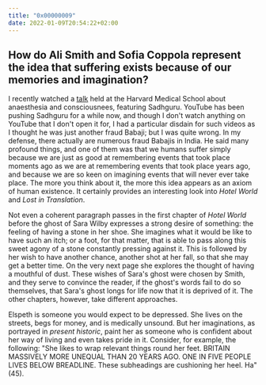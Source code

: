 ```yaml
---
title: "0x00000009"
date: 2022-01-09T20:54:22+02:00
---
```


## How do Ali Smith and Sofia Coppola represent the idea that suffering exists because of our memories and imagination?

I recently watched a [talk](https://youtube.com/watch?v=w7irEcQHChw) held at
the Harvard Medical School about anaesthesia and consciousnees, featuring
Sadhguru.  YouTube has been pushing Sadhguru for a while now, and though I
don't watch anything on YouTube that I don't open it for, I had a particular
disdain for such videos as I thought he was just another fraud Babaji; but I
was quite wrong.  In my defense, there actually are numerous fraud Babajis in
India.  He said many profound things, and one of them was that we humans suffer
simply because we are just as good at remembering events that took place
moments ago as we are at remembering events that took place years ago, and
because we are so keen on imagining events that will never ever take place.
The more you think about it, the more this idea appears as an axiom of human
existence.  It certainly provides an interesting look into _Hotel World_ and
_Lost in Translation_.

Not even a coherent paragraph passes in the first chapter of _Hotel World_
before the ghost of Sara Wilby expresses a strong desire of something: the
feeling of having a stone in her shoe.  She imagines what it would be like to
have such an itch; or a foot, for that matter, that is able to pass along this
sweet agony of a stone constantly pressing against it.  This is followed by her
wish to have another chance, another shot at her fall, so that she may get a
better time.  On the very next page she explores the thought of having a
mouthful of dust.  These wishes of Sara's ghost were chosen by Smith, and they
serve to convince the reader, if the ghost's words fail to do so themselves,
that Sara's ghost longs for life now that it is deprived of it.  The other
chapters, however, take different approaches.

Elspeth is someone you would expect to be depressed.  She lives on the streets,
begs for money, and is medically unsound.  But her imaginations, as portrayed
in _present historic_, paint her as someone who is confident about her way of
living and even takes pride in it.  Consider, for example, the following: "She
likes to wrap relevant things round her feet.  BRITAIN MASSIVELY MORE UNEQUAL
THAN 20 YEARS AGO.  ONE IN FIVE PEOPLE LIVES BELOW BREADLINE.  These
subheadings are cushioning her heel. Ha" (45).
